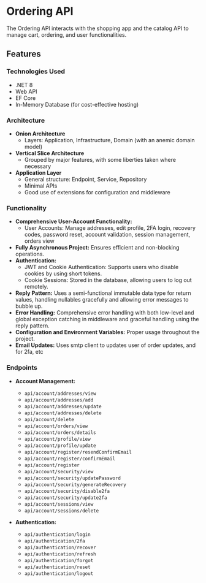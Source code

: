 # Ordering API

The Ordering API interacts with the shopping app and the catalog API to manage cart, ordering, and user functionalities.

## Features

### Technologies Used

- .NET 8
- Web API
- EF Core
- In-Memory Database (for cost-effective hosting)

### Architecture

- **Onion Architecture**
  - Layers: Application, Infrastructure, Domain (with an anemic domain model)
- **Vertical Slice Architecture**
  - Grouped by major features, with some liberties taken where necessary
- **Application Layer**
  - General structure: Endpoint, Service, Repository
  - Minimal APIs
  - Good use of extensions for configuration and middleware

### Functionality

- **Comprehensive User-Account Functionality:**
  - User Accounts: Manage addresses, edit profile, 2FA login, recovery codes, password reset, account validation, session management, orders view
- **Fully Asynchronous Project:** Ensures efficient and non-blocking operations.
- **Authentication:**
  - JWT and Cookie Authentication: Supports users who disable cookies by using short tokens.
  - Cookie Sessions: Stored in the database, allowing users to log out remotely.
- **Reply Pattern:** Uses a semi-functional immutable data type for return values, handling nullables gracefully and allowing error messages to bubble up.
- **Error Handling:** Comprehensive error handling with both low-level and global exception catching in middleware and graceful handling using the reply pattern.
- **Configuration and Environment Variables:** Proper usage throughout the project.
- **Email Updates:** Uses smtp client to updates user of order updates, and for 2fa, etc

### Endpoints

- **Account Management:**
  - `api/account/addresses/view`
  - `api/account/addresses/add`
  - `api/account/addresses/update`
  - `api/account/addresses/delete`
  - `api/account/delete`
  - `api/account/orders/view`
  - `api/account/orders/details`
  - `api/account/profile/view`
  - `api/account/profile/update`
  - `api/account/register/resendConfirmEmail`
  - `api/account/register/confirmEmail`
  - `api/account/register`
  - `api/account/security/view`
  - `api/account/security/updatePassword`
  - `api/account/security/generateRecovery`
  - `api/account/security/disable2fa`
  - `api/account/security/update2fa`
  - `api/account/sessions/view`
  - `api/account/sessions/delete`

- **Authentication:**
  - `api/authentication/login`
  - `api/authentication/2fa`
  - `api/authentication/recover`
  - `api/authentication/refresh`
  - `api/authentication/forgot`
  - `api/authentication/reset`
  - `api/authentication/logout`
